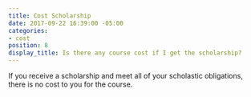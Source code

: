 ```yaml
---
title: Cost Scholarship
date: 2017-09-22 16:39:00 -05:00
categories:
- cost
position: 8
display_title: Is there any course cost if I get the scholarship?
---
```


If you receive a scholarship and meet all of your scholastic obligations, there is no cost to you for the course.